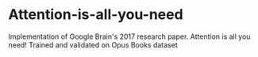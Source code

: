 # Attention-is-all-you-need
Implementation of Google Brain's 2017 research paper. Attention is all you need! Trained and validated on Opus Books dataset
